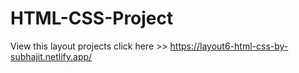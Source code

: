 # HTML-CSS-Project
View this layout projects click here >>      https://layout6-html-css-by-subhajit.netlify.app/
